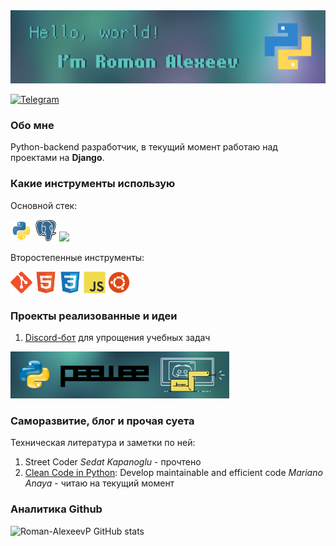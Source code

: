 <img src="/images/logo.PNG" alt="logo">

[![Telegram](https://img.shields.io/badge/-Telegram-0088cc?style=flat-square&logo=Telegram&logoColor=white)](https://t.me/alexeevroman_p)

### Обо мне
Python-backend разработчик, в текущий момент работаю над проектами на **Django**.

### Какие инструменты использую
Основной стек: 

<code><img height="35" src="https://raw.githubusercontent.com/devicons/devicon/master/icons/python/python-original.svg" /></code>
<code><img height="35" src="https://raw.githubusercontent.com/devicons/devicon/master/icons/postgresql/postgresql-original.svg" /></code>
<code><img height="35" src="https://raw.githubusercontent.com/file-icons/DevOpicons/master/svg/django.svg" /></code>

Второстепенные инструменты:

<code><img height="35" src="https://raw.githubusercontent.com/devicons/devicon/master/icons/git/git-original.svg"/></code>
<code><img height="35" src="https://raw.githubusercontent.com/devicons/devicon/master/icons/html5/html5-original.svg"/></code>
<code><img height="35" src="https://raw.githubusercontent.com/devicons/devicon/master/icons/css3/css3-original.svg"/></code>
<code><img height="35" src="https://raw.githubusercontent.com/devicons/devicon/master/icons/javascript/javascript-original.svg"/></code>
<code><img height="35" src="https://raw.githubusercontent.com/devicons/devicon/master/icons/ubuntu/ubuntu-plain.svg"/></code>


### Проекты реализованные и идеи

1. [Discord-бот](https://github.com/Roman-AlexeevP/Discord-bot-Runa) для упрощения учебных задач 

<img src="/images/discord-bot-stack.PNG" height="75" width="350" alt="discord-study-bot">
  
### Саморазвитие, блог и прочая суета

Техническая литература и заметки по ней:
<!-- Тут будет ссылка на заметки, если делал их -->
  1. Street Coder _Sedat Kapanoglu_ - прочтено
  2. [Clean Code in Python](/books/clean_code_in_pytnon.md): Develop maintainable and efficient code _Mariano Anaya_ - читаю на текущий момент


### Аналитика Github
![Roman-AlexeevP GitHub stats](https://github-readme-stats.vercel.app/api?username=Roman-AlexeevP&show_icons=true&theme=cobalt)
